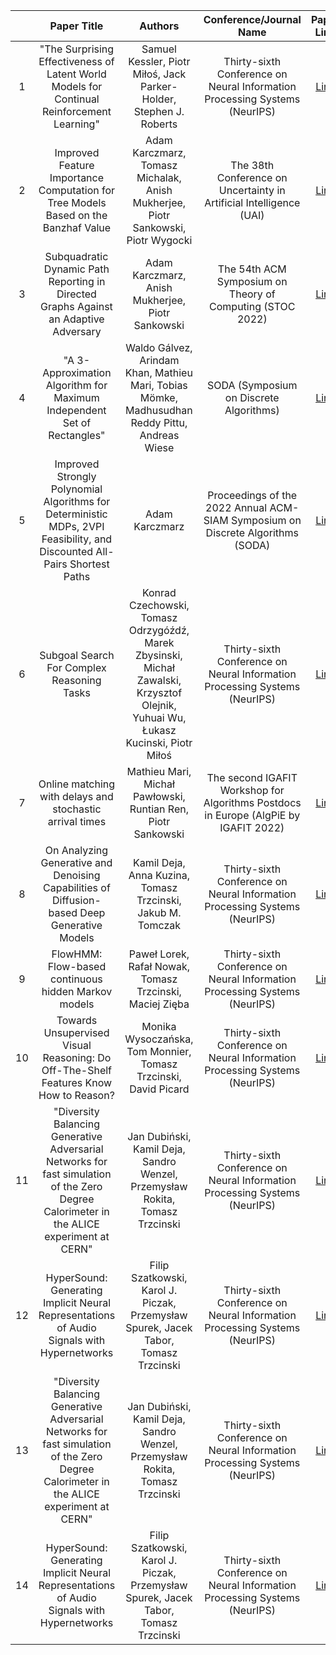 
| | **Paper Title** | **Authors** | **Conference/Journal Name** | **Paper Link** | **Code Link** |
|:---:|:---:|:---:|:---:|:---:|:---:|
| 1 | "The Surprising Effectiveness of Latent World Models for Continual Reinforcement Learning" | Samuel Kessler, Piotr Miłoś, Jack Parker-Holder, Stephen J. Roberts | Thirty-sixth Conference on Neural Information Processing Systems (NeurIPS) | [Link](https://arxiv.org/abs/2211.15944) |  |
| 2 | Improved Feature Importance Computation for Tree Models Based on the Banzhaf Value | Adam Karczmarz, Tomasz Michalak, Anish Mukherjee, Piotr Sankowski, Piotr Wygocki | The 38th Conference on Uncertainty in Artificial Intelligence (UAI) | [Link](https://proceedings.mlr.press/v180/karczmarz22a.html) |  |
| 3 | Subquadratic Dynamic Path Reporting in Directed Graphs Against an Adaptive Adversary | Adam Karczmarz, Anish Mukherjee, Piotr Sankowski | The 54th ACM Symposium on Theory of Computing (STOC 2022) | [Link](https://arxiv.org/abs/2203.16992) |  |
| 4 | "A 3-Approximation Algorithm for Maximum Independent Set of Rectangles" | Waldo Gálvez, Arindam Khan, Mathieu Mari, Tobias Mömke, Madhusudhan Reddy Pittu, Andreas Wiese | SODA (Symposium on Discrete Algorithms) | [Link](https://epubs.siam.org/doi/10.1137/1.9781611977073.38) |  |
| 5 | Improved Strongly Polynomial Algorithms for Deterministic MDPs, 2VPI Feasibility, and Discounted All-Pairs Shortest Paths | Adam Karczmarz | Proceedings of the 2022 Annual ACM-SIAM Symposium on Discrete Algorithms (SODA) | [Link](https://arxiv.org/abs/2110.15070) |  |
| 6 | Subgoal Search For Complex Reasoning Tasks | Konrad Czechowski, Tomasz Odrzygóźdź, Marek Zbysinski, Michał Zawalski, Krzysztof Olejnik, Yuhuai Wu, Łukasz Kucinski, Piotr Miłoś | Thirty-sixth Conference on Neural Information Processing Systems (NeurIPS) | [Link](https://arxiv.org/abs/2108.11204) |  |
| 7 | Online matching with delays and stochastic arrival times | Mathieu Mari, Michał Pawłowski, Runtian Ren, Piotr Sankowski | The second IGAFIT Workshop for Algorithms Postdocs in Europe (AlgPiE by IGAFIT 2022) | [Link](https://arxiv.org/abs/2210.07018) |  |
| 8 | On Analyzing Generative and Denoising Capabilities of Diffusion-based Deep Generative Models | Kamil Deja, Anna Kuzina, Tomasz Trzcinski, Jakub M. Tomczak | Thirty-sixth Conference on Neural Information Processing Systems (NeurIPS) | [Link](https://arxiv.org/abs/2206.00070) |  |
| 9 | FlowHMM: Flow-based continuous hidden Markov models | Paweł Lorek, Rafał Nowak, Tomasz Trzcinski, Maciej Zięba | Thirty-sixth Conference on Neural Information Processing Systems (NeurIPS) | [Link](https://openreview.net/pdf?id=hFa75frAh0) |  |
| 10 | Towards Unsupervised Visual Reasoning: Do Off-The-Shelf Features Know How to Reason? | Monika Wysoczańska, Tom Monnier, Tomasz Trzcinski, David Picard | Thirty-sixth Conference on Neural Information Processing Systems (NeurIPS) | [Link](https://arxiv.org/pdf/2212.10292.pdf) |  |
| 11 | "Diversity Balancing Generative Adversarial Networks for fast simulation of the Zero Degree Calorimeter in the ALICE experiment at CERN" | Jan Dubiński, Kamil Deja, Sandro Wenzel, Przemysław Rokita, Tomasz Trzcinski | Thirty-sixth Conference on Neural Information Processing Systems (NeurIPS) | [Link](https://ml4physicalsciences.github.io/2022/files/NeurIPS_ML4PS_2022_55.pdf) |  |
| 12 | HyperSound: Generating Implicit Neural Representations of Audio Signals with Hypernetworks | Filip Szatkowski, Karol J. Piczak, Przemysław Spurek, Jacek Tabor, Tomasz Trzcinski | Thirty-sixth Conference on Neural Information Processing Systems (NeurIPS) | [Link](https://openreview.net/pdf?id=eQ6qtdNBumQ) |  |
| 13 | "Diversity Balancing Generative Adversarial Networks for fast simulation of the Zero Degree Calorimeter in the ALICE experiment at CERN" | Jan Dubiński, Kamil Deja, Sandro Wenzel, Przemysław Rokita, Tomasz Trzcinski | Thirty-sixth Conference on Neural Information Processing Systems (NeurIPS) | [Link](https://ml4physicalsciences.github.io/2022/files/NeurIPS_ML4PS_2022_55.pdf) |  |
| 14 | HyperSound: Generating Implicit Neural Representations of Audio Signals with Hypernetworks | Filip Szatkowski, Karol J. Piczak, Przemysław Spurek, Jacek Tabor, Tomasz Trzcinski | Thirty-sixth Conference on Neural Information Processing Systems (NeurIPS) | [Link](https://openreview.net/pdf?id=eQ6qtdNBumQ) |  |
